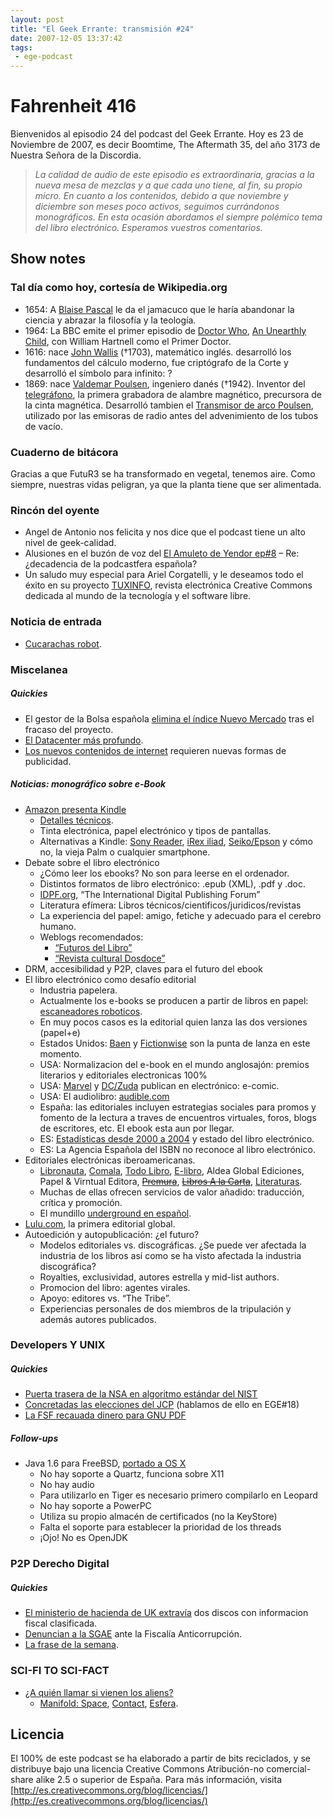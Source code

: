 ```yaml
---
layout: post
title: "El Geek Errante: transmisión #24"
date: 2007-12-05 13:37:42
tags:
 - ege-podcast
---
```


# Fahrenheit 416
Bienvenidos al episodio 24 del podcast del Geek Errante. Hoy es 23 de Noviembre de 2007, es decir Boomtime, The Aftermath 35, del año 3173 de Nuestra Señora de la Discordia.

> *La calidad de audio de este episodio es extraordinaria, gracias a la nueva mesa de mezclas y a que cada uno tiene, al fin, su propio micro. En cuanto a los contenidos, debido a que noviembre y diciembre son meses poco activos, seguimos currándonos monográficos. En esta ocasión abordamos el siempre polémico tema del libro electrónico. Esperamos vuestros comentarios.*

## Show notes

### Tal día como hoy, cortesía de Wikipedia.org
- 1654: A [Blaise Pascal](https://es.wikipedia.org/wiki/Blaise_Pascal) le da el jamacuco que le haría abandonar la ciencia y abrazar la filosofía y la teología.
- 1964: La BBC emite el primer episodio de [Doctor Who](https://es.wikipedia.org/wiki/Doctor_Who), [An Unearthly Child](https://en.wikipedia.org/wiki/An_Unearthly_Child), con William Hartnell como el Primer Doctor.
- 1616: nace [John Wallis](https://es.wikipedia.org/wiki/John_Wallis) (†1703), matemático inglés. desarrolló los fundamentos del cálculo moderno, fue criptógrafo de la Corte y desarrolló el símbolo para infinito: ?
- 1869: nace [Valdemar Poulsen](https://es.wikipedia.org/wiki/Valdemar_Poulsen), ingeniero danés (†1942). Inventor del [telegráfono](http://www.recording-history.org/HTML/wire2.php), la primera grabadora de alambre magnético, precursora de la cinta magnética. Desarrolló tambien el [Transmisor de arco Poulsen](https://en.wikipedia.org/wiki/Arc_converter), utilizado por las emisoras de radio antes del advenimiento de los tubos de vacío.

### Cuaderno de bitácora
Gracias a que FutuR3 se ha transformado en vegetal, tenemos aire. Como siempre, nuestras vidas peligran, ya que la planta tiene que ser alimentada.

### Rincón del oyente
- Angel de Antonio nos felicita y nos dice que el podcast tiene un alto nivel de geek-calidad.
- Alusiones en el buzón de voz del [El Amuleto de Yendor ep#8](http://web.archive.org/web/20150411142008/http://yendor.es/2007/11/1x08-vuelta-los-orgenes.html) – Re: ¿decadencia de la podcastfera española?
- Un saludo muy especial para Ariel Corgatelli, y le deseamos todo el éxito en su proyecto [TUXINFO](http://www.infosertec.com.ar/category/tuxinfo/), revista electrónica Creative Commons dedicada al mundo de la tecnología y el software libre.

### Noticia de entrada
- [Cucarachas robot](https://www.engadget.com/2007/11/16/robotic-cockroaches-influence-exploit-living-clans/).

### Miscelanea

##### Quickies
- El gestor de la Bolsa española [elimina el índice Nuevo Mercado](http://economia.elpais.com/economia/2007/11/15/actualidad/1195115577_850215.html) tras el fracaso del proyecto.
- [El Datacenter más profundo](http://web.archive.org/web/20080905124417/http://blogs.sun.com/jimgris/entry/a_blackbox_in_a_japanese).
- [Los nuevos contenidos de internet](https://techcrunch.com/2007/11/22/the-secret-strategies-behind-many-viral-videos/) requieren nuevas formas de publicidad.

##### Noticias: monográfico sobre e-Book
- [Amazon presenta Kindle](http://www.pcworld.com/article/139777/article.html)
    - [Detalles técnicos](https://www.engadget.com/2007/11/19/many-details-about-the-kindle/).
    - Tinta electrónica, papel electrónico y tipos de pantallas.
    - Alternativas a Kindle: [Sony Reader](https://en.wikipedia.org/wiki/Sony_Reader), [iRex iliad](https://en.wikipedia.org/wiki/ILiad), [Seiko/Epson](http://gizmodo.com/323502/seiko-high-res-super-thin-ebook-reader) y cómo no, la vieja Palm o cualquier smartphone.
- Debate sobre el libro electrónico
    - ¿Cómo leer los ebooks? No son para leerse en el ordenador.
    - Distintos formatos de libro electrónico: .epub (XML), .pdf y .doc.
    - [IDPF.org](http://idpf.org/), “The International Digital Publishing Forum”
    - Literatura efímera: Libros técnicos/cientificos/juridicos/revistas
    - La experiencia del papel: amigo, fetiche y adecuado para el cerebro humano.
    - Weblogs recomendados:
        - [“Futuros del Libro”](http://www.madrimasd.org/blogs/futurosdellibro/)
        - [“Revista cultural Dosdoce”](http://www.dosdoce.com/)
- DRM, accesibilidad y P2P, claves para el futuro del ebook
- El libro electrónico como desafío editorial
    - Industria papelera.
    - Actualmente los e-books se producen a partir de libros en papel: [escaneadores roboticos](http://newlaunches.com/archives/booksnap_book_scanner_from_atiz_scans_500_pagesperhour.php).
    - En muy pocos casos es la editorial quien lanza las dos versiones (papel+e)
    - Estados Unidos: [Baen](http://www.baen.com/) y [Fictionwise](http://www.fictionwise.com/) son la punta de lanza en este momento.
    - USA: Normalizacion del e-book en el mundo anglosajón: premios literarios y editoriales electronicas 100%
    - USA: [Marvel](http://www.reuters.com/article/marvel-idUSN1360932220071113) y [DC/Zuda](http://www.dccomics.com/tags/ebook) publican en electrónico: e-comic.
    - USA: El audiolibro: [audible.com](http://www.audible.com/?)
    - España: las editoriales incluyen estrategias sociales para promos y fomento de la lectura a traves de encuentros virtuales, foros, blogs de escritores, etc. El ebook esta aun por llegar.
    - ES: [Estadísticas desde 2000 a 2004](http://jamillan.com/spaso.htm) y estado del libro electrónico.
    - ES: La Agencia Española del ISBN no reconoce al libro electrónico.
- Editoriales electrónicas iberoamericanas.
    - [Libronauta](http://web.archive.org/web/20090302004945/http://bibliotecas.libronauta.com/), [Comala](http://www.librosenred.com/), [Todo Libro](http://www.editoriales.8k.com/), [E-libro](http://www.e-libro.com/), Aldea Global Ediciones, Papel & Virntual Editora, ~~[Premura]()~~, ~~[Libros A la Carta]()~~, [Literaturas](http://www.literaturas.info/Revista/).
    - Muchas de ellas ofrecen servicios de valor añadido: traducción, crítica y promoción.
    - El mundillo [underground en español](http://sedice.com/portada/index.php?q=node/177).
- [Lulu.com](https://www.lulu.com/), la primera editorial global.
- Autoedición y autopublicación: ¿el futuro?
    - Modelos editoriales vs. discográficas. ¿Se puede ver afectada la industria de los libros así como se ha visto afectada la industria discográfica?
    - Royalties, exclusividad, autores estrella y mid-list authors.
    - Promocion del libro: agentes virales.
    - Apoyo: editores vs. “The Tribe”.
    - Experiencias personales de dos miembros de la tripulación y además autores publicados.

### Developers Y UNIX

##### Quickies
- [Puerta trasera de la NSA en algoritmo estándar del NIST](http://arstechnica.com/security/2007/11/security-experts-nist-encryption-standard-may-have-nsa-backdoor/)
- [Concretadas las elecciones del JCP](http://web.archive.org/web/20071214205826/http://www.jcpelection2007.org/jcp/overview) (hablamos de ello en EGE#18)
- [La FSF recauada dinero para GNU PDF](http://softlibre.barrapunto.com/article.pl?sid=07/11/21/0042251&from=rss)

##### Follow-ups
- Java 1.6 para FreeBSD, [portado a OS X](http://blog.headius.com/2007/11/java-6-port-for-os-x-tiger-and-leopard.html)
    - No hay soporte a Quartz, funciona sobre X11
    - No hay audio
    - Para utilizarlo en Tiger es necesario primero compilarlo en Leopard
    - No hay soporte a PowerPC
    - Utiliza su propio almacén de certificados (no la KeyStore)
    - Falta el soporte para establecer la prioridad de los threads
    - ¡Ojo! No es OpenJDK

### P2P Derecho Digital

##### Quickies
- [El ministerio de hacienda de UK extravía](http://elpais.com/diario/2007/11/21/internacional/1195599609_850215.html) dos discos con informacion fiscal clasificada.
- [Denuncian a la SGAE](http://www.internautas.org/html/4592.html) ante la Fiscalía Anticorrupción.
- [La frase de la semana](https://bandaancha.eu/articulos/no-pasa-nada-podeis-bajar-querais-emule-5161).

### SCI-FI TO SCI-FACT
- [¿A quién llamar si vienen los aliens?](http://pinktentacle.com/2007/11/who-to-notify-when-aliens-call/)
    - [Manifold: Space](https://en.wikipedia.org/wiki/Manifold:_Space), [Contact](http://www.imdb.com/title/tt0118884/), [Esfera](http://www.imdb.com/title/tt0120184/).

## Licencia
El 100% de este podcast se ha elaborado a partir de bits reciclados, y se distribuye bajo una licencia Creative Commons Atribución-no comercial-share alike 2.5 o superior de España. Para más información, visita [http://es.creativecommons.org/blog/licencias/](http://es.creativecommons.org/blog/licencias/)

